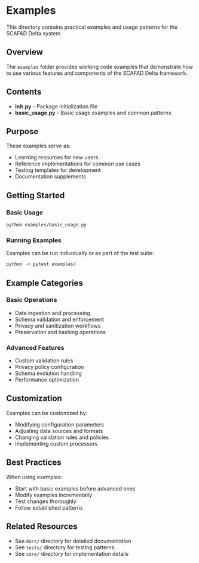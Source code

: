 # Examples

This directory contains practical examples and usage patterns for the SCAFAD Delta system.

## Overview

The `examples` folder provides working code examples that demonstrate how to use various features and components of the SCAFAD Delta framework.

## Contents

- **__init__.py** - Package initialization file
- **basic_usage.py** - Basic usage examples and common patterns

## Purpose

These examples serve as:
- Learning resources for new users
- Reference implementations for common use cases
- Testing templates for development
- Documentation supplements

## Getting Started

### Basic Usage
```bash
python examples/basic_usage.py
```

### Running Examples
Examples can be run individually or as part of the test suite:
```bash
python -m pytest examples/
```

## Example Categories

### Basic Operations
- Data ingestion and processing
- Schema validation and enforcement
- Privacy and sanitization workflows
- Preservation and hashing operations

### Advanced Features
- Custom validation rules
- Privacy policy configuration
- Schema evolution handling
- Performance optimization

## Customization

Examples can be customized by:
- Modifying configuration parameters
- Adjusting data sources and formats
- Changing validation rules and policies
- Implementing custom processors

## Best Practices

When using examples:
- Start with basic examples before advanced ones
- Modify examples incrementally
- Test changes thoroughly
- Follow established patterns

## Related Resources

- See `docs/` directory for detailed documentation
- See `tests/` directory for testing patterns
- See `core/` directory for implementation details
